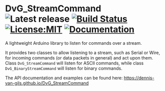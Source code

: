 # DvG_StreamCommand ![Latest release](https://img.shields.io/github/v/release/Dennis-van-Gils/DvG_StreamCommand) [![Build Status](https://travis-ci.com/Dennis-van-Gils/DvG_StreamCommand.svg?branch=main)](https://app.travis-ci.com/github/Dennis-van-Gils/DvG_StreamCommand) [![License:MIT](https://img.shields.io/badge/License-MIT-purple.svg)](https://github.com/Dennis-van-Gils/DvG_StreamCommand/blob/master/LICENSE.txt) [![Documentation](https://img.shields.io/badge/Docs-Doxygen-blue)](https://dennis-van-gils.github.io/DvG_StreamCommand)

A lightweight Arduino library to listen for commands over a stream.

It provides two classes to allow listening to a stream, such as Serial or Wire, for incoming commands (or data packets in general) and act upon them. Class `DvG_StreamCommand` will listen for ASCII commands, while class `DvG_BinaryStreamCommand` will listen for binary commands.

The API documentation and examples can be found here: https://dennis-van-gils.github.io/DvG_StreamCommand